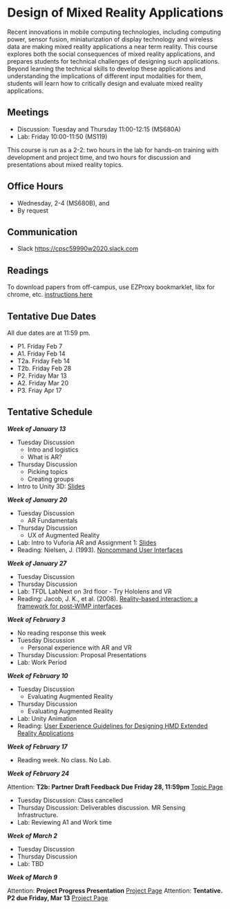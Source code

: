 # Design of Mixed Reality Applications

Recent innovations in mobile computing technologies, including computing power, sensor fusion, miniaturization of display technology and wireless data are making mixed reality applications a near term reality. This course explores both the social consequences of mixed reality applications, and prepares students for technical challenges of designing such applications. Beyond learning the technical skills to develop these applications and understanding the implications of different input modalities for them, students will learn how to critically design and evaluate mixed reality applications.

## Meetings

* Discussion: Tuesday and Thursday 11:00-12:15 (MS680A)
* Lab: Friday 10:00-11:50 (MS119)

This course is run as a 2-2: two hours in the lab for hands-on training with development and project time, and two hours for discussion and presentations about mixed reality topics.

## Office Hours

* Wednesday, 2-4 (MS680B), and
* By request

## Communication

* Slack <https://cpsc59990w2020.slack.com>

## Readings

To download papers from off-campus, use EZProxy bookmarklet, libx for chrome, etc. [instructions here](https://library.ucalgary.ca/c.php?g=255563&p=1704031)

## Tentative Due Dates

All due dates are at 11:59 pm.

* P1. Friday Feb 7
* A1. Friday Feb 14
* T2a. Friday Feb 14
* T2b. Friday Feb 28
* P2. Friday Mar 13
* A2. Friday Mar 20
* P3. Friay Apr 17

## Tentative Schedule

***Week of January 13***

* Tuesday Discussion
  * Intro and logistics
  * What is AR?
* Thursday Discussion
  * Picking topics
  * Creating groups
* Intro to Unity 3D: [Slides](https://www.dropbox.com/s/mtz8qut8po4qtuz/Tutorial%201%20-%20Intro%20to%20Unity.pptx?dl=0)

***Week of January 20***

* Tuesday Discussion
  * AR Fundamentals
* Thursday Discussion
  * UX of Augmented Reality
* Lab: Intro to Vuforia AR and Assignment 1: [Slides](https://www.dropbox.com/s/hxjtu8fmcl63o1l/Tutorial%202%20-%20Intro%20to%20Vuforia%20and%20A1.pptx?dl=0)
* Reading: Nielsen, J. (1993). [Noncommand User Interfaces](https://www.nngroup.com/articles/noncommand/)

***Week of January 27***

* Tuesday Discussion
* Thursday Discussion
* Lab: TFDL LabNext on 3rd floor - Try Hololens and VR
* Reading: Jacob, J. K., et al. (2008). [Reality-based interaction: a framework for post-WIMP interfaces](https://dl.acm.org/doi/10.1145/1357054.1357089).

***Week of February 3***

* No reading response this week
* Tuesday Discussion
  * Personal experience with AR and VR
* Thursday Discussion: Proposal Presentations
* Lab: Work Period

***Week of February 10***

* Tuesday Discussion
  * Evaluating Augmented Reality
* Thursday Discussion
  * Evaluating Augmented Reality
* Lab: Unity Animation
* Reading: [User Experience Guidelines for Designing HMD Extended Reality Applications](https://link.springer.com/chapter/10.1007/978-3-030-29390-1_18)

***Week of February 17***

* Reading week. No class. No Lab.
  
***Week of February 24***

Attention: **T2b: Partner Draft Feedback Due Friday 28, 11:59pm** [Topic Page](topic.md)

* Tuesday Discussion: Class cancelled
* Thursday Discussion: Deliverables discussion. MR Sensing Infrastructure.
* Lab: Reviewing A1 and Work time

***Week of March 2***

* Tuesday Discussion
* Thursday Discussion
* Lab: TBD

***Week of March 9***

Attention: **Project Progress Presentation** [Project Page](project.md)
Attention: **Tentative. P2 due Friday, Mar 13** [Project Page](project.md)